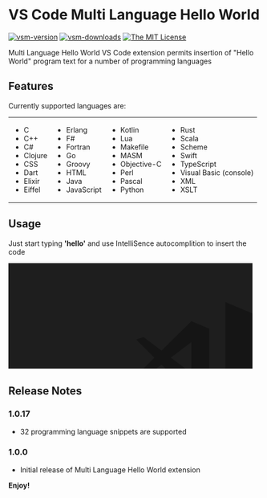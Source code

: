 # VS Code Multi Language Hello World

[![vsm-version](https://img.shields.io/visual-studio-marketplace/v/SergeLamikhov.multilanguagehelloworld?style=flat-square&label=VS%20Marketplace&logo=visual-studio-code)](https://marketplace.visualstudio.com/items?itemName=SergeLamikhov.multilanguagehelloworld)
[![vsm-downloads](https://img.shields.io/visual-studio-marketplace/d/SergeLamikhov.multilanguagehelloworld?style=flat-square&label=downloads&logo=visual-studio-code)](https://marketplace.visualstudio.com/items?itemName=SergeLamikhov.multilanguagehelloworld)
[![The MIT License](https://img.shields.io/badge/license-MIT-orange.svg?style=flat-square)](http://opensource.org/licenses/MIT)

Multi Language Hello World VS Code extension permits insertion of "Hello World"
program text for a number of programming languages

## Features

Currently supported languages are:

<table><tr><td>

- C
- C++
- C#
- Clojure
- CSS
- Dart
- Elixir
- Eiffel

</td>
<td>

- Erlang
- F#
- Fortran
- Go
- Groovy
- HTML
- Java
- JavaScript

</td>
<td>

- Kotlin
- Lua
- Makefile
- MASM
- Objective-C
- Perl
- Pascal
- Python

</td>
<td>

- Rust
- Scala
- Scheme
- Swift
- TypeScript
- Visual Basic (console)
- XML
- XSLT

</td>

</tr>
</table>

## Usage
Just start typing **'hello'** and use IntelliSence autocomplition to insert the code

![alt text](example.gif) 

## Release Notes

### 1.0.17

- 32 programming language snippets are supported

### 1.0.0

- Initial release of Multi Language Hello World extension

**Enjoy!**
